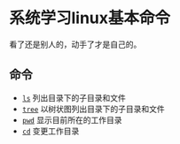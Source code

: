 # 系统学习linux基本命令
看了还是别人的，动手了才是自己的。

## 命令
* [`ls`](commands/ls.md) 列出目录下的子目录和文件
* [`tree`](commands/tree.md) 以树状图列出目录下的子目录和文件
* [`pwd`](commands/pwd.md) 显示目前所在的工作目录
* [`cd`](commands/cd.md) 变更工作目录
